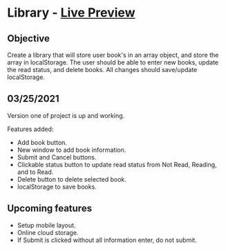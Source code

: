 # Library - [Live Preview](https://robisonwebdev.github.io/Library/)

## Objective
Create a library that will store user book's in an array object, and store the array in localStorage. The user should be able 
to enter new books, update the read status, and delete books. All changes should save/update localStorage.

## 03/25/2021
Version one of project is up and working.

Features added:
- Add book button.
- New window to add book information.
- Submit and Cancel buttons.
- Clickable status button to update read status from Not Read, Reading, and to Read.
- Delete button to delete selected book.
- localStorage to save books.

## Upcoming features
- Setup mobile layout.
- Online cloud storage.
- If Submit is clicked without all information enter, do not submit.